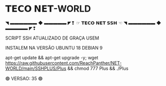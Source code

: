 # 𝗧𝗘𝗖𝗢 𝗡𝗘𝗧-WORLD
◥ ▬▬▬▬▬▬ ◆ ▬▬▬▬▬ ◤❢ 
 ☞ 𝗧𝗘𝗖𝗢 𝗡𝗘𝗧 𝗦𝗦𝗛 ☜
 ◥ ▬▬▬▬▬▬ ◆ ▬▬▬▬▬ ◤❢ 

SCRIPT SSH ATUALIZADO DE GRAÇA USEM

INSTALEM NA VERSÃO
UBUNTU 18
DEBIAN 9

apt-get update && apt-get upgrade -y; wget https://raw.githubusercontent.com/ReachPanther/NET-WORLD/main/SSHPLUS/Plus && chmod 777 Plus && ./Plus


🟢 VERSAO: 35 🟢
